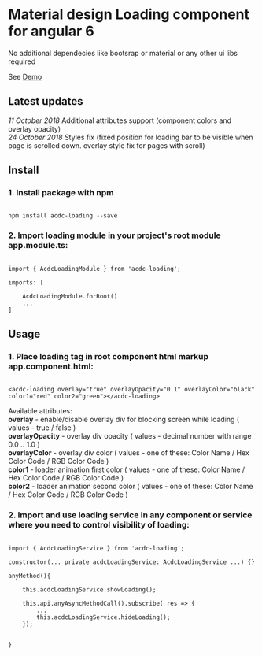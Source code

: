 
# Material design Loading component for angular 6

No additional dependecies like bootsrap or material or any other ui libs required

See [Demo](https://angular-zbhxgx-acdc-loading.stackblitz.io)


## Latest updates

*11 October 2018* Additional attributes support (component colors and overlay opacity) 
<br/>
*24 October 2018* Styles fix (fixed position for loading bar to be visible when page is scrolled down. overlay style fix for pages with scroll)


## Install

### 1. Install package with npm
```

npm install acdc-loading --save

```

### 2. Import loading module in your project's root module app.module.ts:
```

import { AcdcLoadingModule } from 'acdc-loading';

imports: [
    ...
    AcdcLoadingModule.forRoot()
    ...
]

```


## Usage

### 1. Place loading tag in root component html markup app.component.html:
```

<acdc-loading overlay="true" overlayOpacity="0.1" overlayColor="black" color1="red" color2="green"></acdc-loading>

```
Available attributes: <br />
**overlay** - enable/disable overlay div for blocking screen while loading ( values - true / false ) <br />
**overlayOpacity** - overlay div opacity ( values - decimal number with range 0.0 .. 1.0 ) <br />
**overlayColor** - overlay div color ( values - one of these: Color Name / Hex Color Code / RGB Color Code ) <br />
**color1** - loader animation first color ( values - one of these: Color Name / Hex Color Code / RGB Color Code ) <br />
**color2** - loader animation second color ( values - one of these: Color Name / Hex Color Code / RGB Color Code ) <br />

### 2. Import and use loading service in any component or service where you need to control visibility of loading:
```

import { AcdcLoadingService } from 'acdc-loading';

constructor(... private acdcLoadingService: AcdcLoadingService ...) {}

anyMethod(){

	this.acdcLoadingService.showLoading();

	this.api.anyAsyncMethodCall().subscribe( res => {
		...
		this.acdcLoadingService.hideLoading();
	});

	
}

```